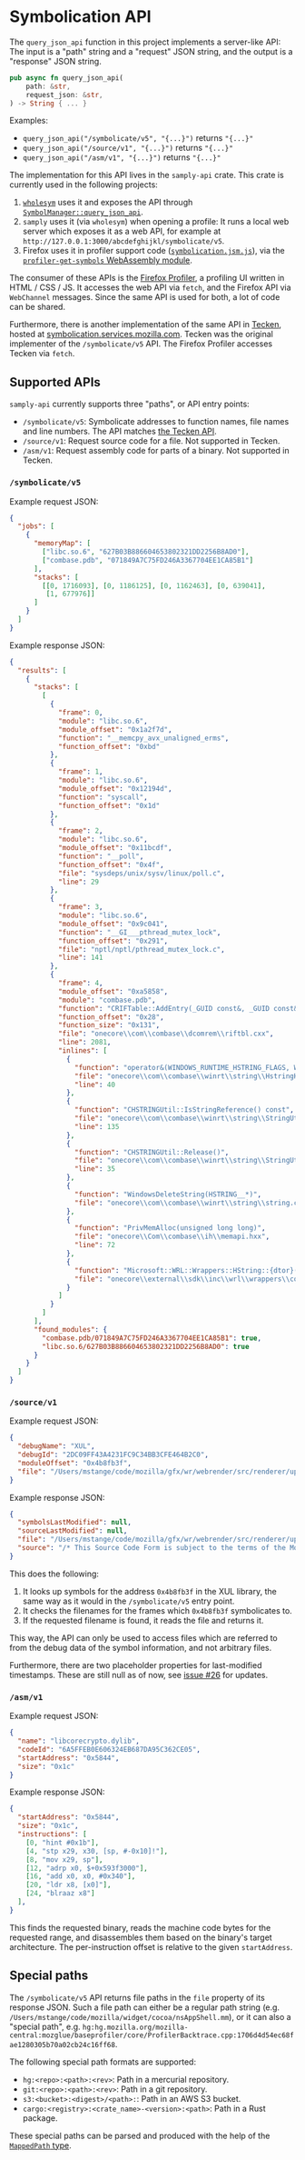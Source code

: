 # Symbolication API

The `query_json_api` function in this project implements a server-like API: The input is a "path" string and a "request" JSON string, and the output is a "response" JSON string.

```rust
pub async fn query_json_api(
    path: &str,
    request_json: &str,
) -> String { ... }
```

Examples:

 - `query_json_api("/symbolicate/v5", "{...}")` returns `"{...}"`
 - `query_json_api("/source/v1", "{...}")` returns `"{...}"`
 - `query_json_api("/asm/v1", "{...}")` returns `"{...}"`

The implementation for this API lives in the `samply-api` crate. This crate is currently used in the following projects:

 1. [`wholesym`](https://docs.rs/wholesym/) uses it and exposes the API through [`SymbolManager::query_json_api`](https://docs.rs/wholesym/latest/wholesym/struct.SymbolManager.html#method.query_json_api).
 2. `samply` uses it (via `wholesym`) when opening a profile: It runs a local web server which exposes it as a web API, for example at `http://127.0.0.1:3000/abcdefghijkl/symbolicate/v5`.
 2. Firefox uses it in profiler support code ([`symbolication.jsm.js`](https://searchfox.org/mozilla-central/source/devtools/client/performance-new/symbolication.jsm.js)), via the [`profiler-get-symbols` WebAssembly module](https://github.com/mstange/profiler-get-symbols).

The consumer of these APIs is the [Firefox Profiler](https://github.com/firefox-devtools/profiler), a profiling UI written in HTML / CSS / JS. It accesses the web API via `fetch`, and the Firefox API via `WebChannel` messages. Since the same API is used for both, a lot of code can be shared.

Furthermore, there is another implementation of the same API in [Tecken](https://github.com/mozilla-services/tecken), hosted at [symbolication.services.mozilla.com](https://symbolication.services.mozilla.com/). Tecken was the original implementer of the `/symbolicate/v5` API.
The Firefox Profiler accesses Tecken via `fetch`.

## Supported APIs

`samply-api` currently supports three "paths", or API entry points:

 - `/symbolicate/v5`: Symbolicate addresses to function names, file names and line numbers. The API matches [the Tecken API](https://tecken.readthedocs.io/en/latest/symbolication.html).
 - `/source/v1`: Request source code for a file. Not supported in Tecken.
 - `/asm/v1`: Request assembly code for parts of a binary. Not supported in Tecken.

### `/symbolicate/v5`

Example request JSON:

```json
{
  "jobs": [
    {
      "memoryMap": [
        ["libc.so.6", "627B03B886604653802321DD2256B8AD0"],
        ["combase.pdb", "071849A7C75FD246A3367704EE1CA85B1"]
      ],
      "stacks": [
        [[0, 1716093], [0, 1186125], [0, 1162463], [0, 639041],
         [1, 677976]]
      ]
    }
  ]
}
```

Example response JSON:

```json
{
  "results": [
    {
      "stacks": [
        [
          {
            "frame": 0,
            "module": "libc.so.6",
            "module_offset": "0x1a2f7d",
            "function": "__memcpy_avx_unaligned_erms",
            "function_offset": "0xbd"
          },
          {
            "frame": 1,
            "module": "libc.so.6",
            "module_offset": "0x12194d",
            "function": "syscall",
            "function_offset": "0x1d"
          },
          {
            "frame": 2,
            "module": "libc.so.6",
            "module_offset": "0x11bcdf",
            "function": "__poll",
            "function_offset": "0x4f",
            "file": "sysdeps/unix/sysv/linux/poll.c",
            "line": 29
          },
          {
            "frame": 3,
            "module": "libc.so.6",
            "module_offset": "0x9c041",
            "function": "__GI___pthread_mutex_lock",
            "function_offset": "0x291",
            "file": "nptl/nptl/pthread_mutex_lock.c",
            "line": 141
          },
          {
            "frame": 4,
            "module_offset": "0xa5858",
            "module": "combase.pdb",
            "function": "CRIFTable::AddEntry(_GUID const&, _GUID const&, unsigned long, CRIFTable::tagRIFEntry**, bool, UniversalMarshalerType, ObjectLibrary::OpaqueString)",
            "function_offset": "0x28",
            "function_size": "0x131",
            "file": "onecore\\com\\combase\\dcomrem\\riftbl.cxx",
            "line": 2081,
            "inlines": [
              {
                "function": "operator&(WINDOWS_RUNTIME_HSTRING_FLAGS, WINDOWS_RUNTIME_HSTRING_FLAGS)",
                "file": "onecore\\com\\combase\\winrt\\string\\HstringHeaderInternal.h",
                "line": 40
              },
              {
                "function": "CHSTRINGUtil::IsStringReference() const",
                "file": "onecore\\com\\combase\\winrt\\string\\StringUtil.inl",
                "line": 135
              },
              {
                "function": "CHSTRINGUtil::Release()",
                "file": "onecore\\com\\combase\\winrt\\string\\StringUtil.inl",
                "line": 35
              },
              {
                "function": "WindowsDeleteString(HSTRING__*)",
                "file": "onecore\\com\\combase\\winrt\\string\\string.cpp"
              },
              {
                "function": "PrivMemAlloc(unsigned long long)",
                "file": "onecore\\Com\\combase\\ih\\memapi.hxx",
                "line": 72
              },
              {
                "function": "Microsoft::WRL::Wrappers::HString::{dtor}()",
                "file": "onecore\\external\\sdk\\inc\\wrl\\wrappers\\corewrappers.h"
              }
            ]
          }
        ]
      ],
      "found_modules": {
        "combase.pdb/071849A7C75FD246A3367704EE1CA85B1": true,
        "libc.so.6/627B03B886604653802321DD2256B8AD0": true
      }
    }
  ]
}
```

### `/source/v1`

Example request JSON:

```json
{
  "debugName": "XUL",
  "debugId": "2DC09FF43A4231FC9C34BB3CFE464B2C0",
  "moduleOffset": "0x4b8fb3f",
  "file": "/Users/mstange/code/mozilla/gfx/wr/webrender/src/renderer/upload.rs"
}
```

Example response JSON:

```json
{
  "symbolsLastModified": null,
  "sourceLastModified": null,
  "file": "/Users/mstange/code/mozilla/gfx/wr/webrender/src/renderer/upload.rs",
  "source": "/* This Source Code Form is subject to the terms of the Mozilla Public\n * License, v. 2.0. If a copy of the MPL was not distributed with this\n * file, You can obtain one at http://mozilla.org/MPL/2.0/. */\n\n//! This module contains the convoluted logic that goes into uploading content into\n//! the texture cache's textures [...]"
}
```

This does the following:

 1. It looks up symbols for the address `0x4b8fb3f` in the XUL library, the same way as it would in the `/symbolicate/v5` entry point.
 2. It checks the filenames for the frames which `0x4b8fb3f` symbolicates to.
 3. If the requested filename is found, it reads the file and returns it.

This way, the API can only be used to access files which are referred to from the debug data of the symbol information, and not arbitrary files.

Furthermore, there are two placeholder properties for last-modified timestamps. These are still null as of now, see [issue #26](https://github.com/mstange/profiler-get-symbols/issues/26) for updates.

### `/asm/v1`

Example request JSON:

```json
{
  "name": "libcorecrypto.dylib",
  "codeId": "6A5FFEB0E606324EB687DA95C362CE05",
  "startAddress": "0x5844",
  "size": "0x1c"
}
```

Example response JSON:

```json
{
  "startAddress": "0x5844",
  "size": "0x1c",
  "instructions": [
    [0, "hint #0x1b"],
    [4, "stp x29, x30, [sp, #-0x10]!"],
    [8, "mov x29, sp"],
    [12, "adrp x0, $+0x593f3000"],
    [16, "add x0, x0, #0x340"],
    [20, "ldr x8, [x0]"],
    [24, "blraaz x8"]
  ],
}
```

This finds the requested binary, reads the machine code bytes for the requested range, and disassembles them based on the binary's target architecture. The per-instruction offset is relative to the given `startAddress`.

## Special paths

The `/symbolicate/v5` API returns file paths in the `file` property of its response JSON. Such a file path can either be a regular path string (e.g. `/Users/mstange/code/mozilla/widget/cocoa/nsAppShell.mm`), or it can also a "special path", e.g. `hg:hg.mozilla.org/mozilla-central:mozglue/baseprofiler/core/ProfilerBacktrace.cpp:1706d4d54ec68fae1280305b70a02cb24c16ff68`.

The following special path formats are supported:

 - `hg:<repo>:<path>:<rev>`: Path in a mercurial repository.
 - `git:<repo>:<path>:<rev>`: Path in a git repository.
 - `s3:<bucket>:<digest>/<path>:`: Path in an AWS S3 bucket.
 - `cargo:<registry>:<crate_name>-<version>:<path>`: Path in a Rust package.

These special paths can be parsed and produced with the help of the [`MappedPath` type](https://docs.rs/samply-symbols/0.20.0/samply_symbols/enum.MappedPath.html).